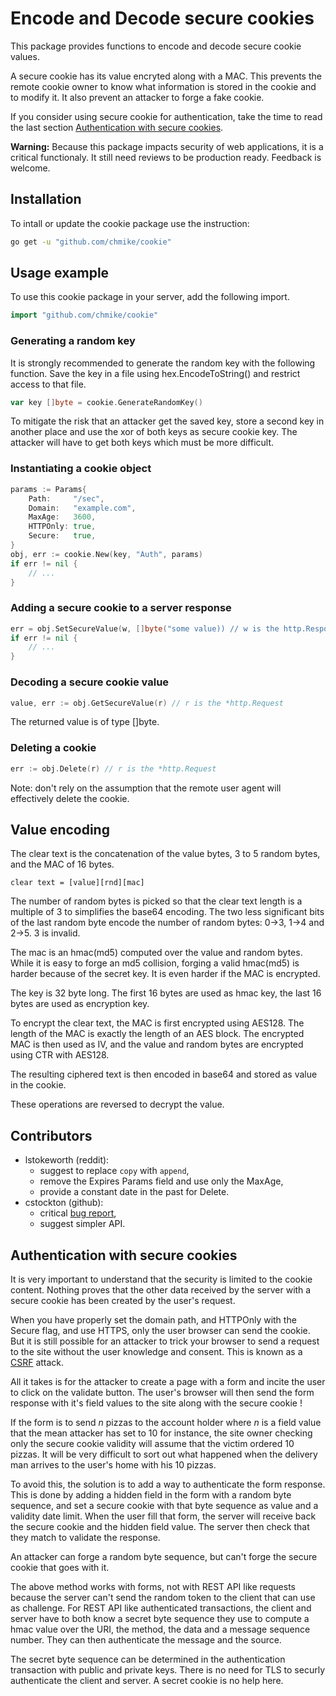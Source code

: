 # Encode and Decode secure cookies

This package provides functions to encode and decode secure cookie values.

A secure cookie has its value encryted along with a MAC. This prevents the 
remote cookie owner to know what information is stored in the cookie and 
to modify it. It also prevent an attacker to forge a fake cookie.

If you consider using secure cookie for authentication, take the time to
read the last section [Authentication with secure cookies](#authentication-with-secure-cookies).

**Warning:** Because this package impacts security of web applications, 
it is a critical functionaly. It still need reviews to be production ready. 
Feedback is welcome. 

## Installation

To intall or update the cookie package use the instruction:

``` Bash
go get -u "github.com/chmike/cookie"
```

## Usage example 

To use this cookie package in your server, add the following import.

``` Go
import "github.com/chmike/cookie"
```
### Generating a random key

It is strongly recommended to generate the random key with the following function.
Save the key in a file using hex.EncodeToString() and restrict access to that file.

``` Go
var key []byte = cookie.GenerateRandomKey()
```
To mitigate the risk that an attacker get the saved key, store a second key in 
another place and use the xor of both keys as secure cookie key. The attacker 
will have to get both keys which must be more difficult. 

### Instantiating a cookie object

``` Go
params := Params{
    Path:     "/sec",
    Domain:   "example.com", 
    MaxAge:   3600,
    HTTPOnly: true,
    Secure:   true,
}
obj, err := cookie.New(key, "Auth", params)
if err != nil {
    // ...
}
```

### Adding a secure cookie to a server response

``` Go
err = obj.SetSecureValue(w, []byte("some value)) // w is the http.ResponseWriter
if err != nil {
    // ...
}
```

### Decoding a secure cookie value

``` Go
value, err := obj.GetSecureValue(r) // r is the *http.Request
```

The returned value is of type []byte.

### Deleting a cookie

``` Go
err := obj.Delete(r) // r is the *http.Request
```

Note: don't rely on the assumption that the remote user agent will effectively 
delete the cookie. 

## Value encoding 

The clear text is the concatenation of the value bytes, 3 to 5 random bytes,
and the MAC of 16 bytes. 

    clear text = [value][rnd][mac]

The number of random bytes is picked so that the clear text length is a
multiple of 3 to simplifies the base64 encoding. The two less significant
bits of the last random byte encode the number of random bytes: 0->3, 
1->4 and 2->5. 3 is invalid. 

The mac is an hmac(md5) computed over the value and random bytes. While 
it is easy to forge an md5 collision, forging a valid hmac(md5) is harder 
because of the secret key. It is even harder if the MAC is encrypted. 

The key is 32 byte long. The first 16 bytes are used as hmac key, the last
16 bytes are used as encryption key.  

To encrypt the clear text, the MAC is first encrypted using AES128. The 
length of the MAC is exactly the length of an AES block. The encrypted 
MAC is then used as IV, and the value and random bytes are encrypted using
CTR with AES128.

The resulting ciphered text is then encoded in base64 and stored as value
in the cookie. 

These operations are reversed to decrypt the value.

## Contributors

- lstokeworth (reddit): 
    - suggest to replace `copy` with `append`, 
    - remove the Expires Params field and use only the MaxAge,
    - provide a constant date in the past for Delete.
- cstockton (github): 
    - critical [bug report](https://github.com/chmike/cookie/issues/1),
    - suggest simpler API.


## Authentication with secure cookies

It is very important to understand that the security is limited to the cookie 
content. Nothing proves that the other data received by the server with a 
secure cookie has been created by the user's request.

When you have properly set the domain path, and HTTPOnly with the 
Secure flag, and use HTTPS, only the user browser can send the cookie. 
But it is still possible for an attacker to trick your browser to send
a request to the site without the user knowledge and consent. This is known as 
a [CSRF](https://en.wikipedia.org/wiki/Cross-site_request_forgery) attack. 

All it takes is for the attacker to create a page with a form and incite the 
user to click on the validate button. The user's browser will then send the 
form response with it's field values to the site along with the secure cookie ! 

If the form is to send *n* pizzas to the account holder where *n* is a field
value that the mean attacker has set to 10 for instance, the site owner checking 
only the secure cookie validity will assume that the victim ordered 10 pizzas.
It will be very difficult to sort out what happened when the delivery man 
arrives to the user's home with his 10 pizzas.

To avoid this, the solution is to add a way to authenticate the form response.
This is done by adding a hidden field in the form with a random byte sequence,
and set a secure cookie with that byte sequence as value and a validity date
limit. When the user fill that form, the server will receive back the secure 
cookie and the hidden field value. The server then check that they match to 
validate the response. 

An attacker can forge a random byte sequence, but can't forge the secure cookie
that goes with it. 

The above method works with forms, not with REST API like requests because the 
server can't send the random token to the client that can use as challenge. 
For REST API like authenticated transactions, the client and server have to 
both know a secret byte sequence they use to compute a hmac value over the URI,
the method, the data and a message sequence number. They can then authenticate
the message and the source. 

The secret byte sequence can be determined in the authentication transaction 
with public and private keys. There is no need for TLS to securly authenticate
the client and server. A secret cookie is no help here. 
